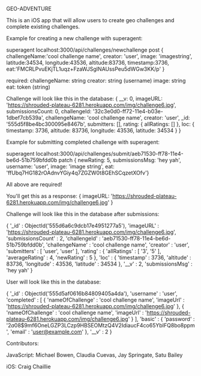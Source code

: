 GEO-ADVENTURE

This is an iOS app that will allow users to create geo challenges and complete existing challenges. 


Example for creating a new challenge with superagent: 

superagent localhost:3000/api/challenges/newchallenge post {
challengeName:'cool challenge name', 
creator: 'user', 
image: 'imagestring', 
latitude:34534, 
longitude:43536, 
altitude:83736, 
timestamp:3736, 
eat:'FMCRLPvuEKjTL1uqz+FzaWJSgINAUssPeu5dWGw3KK/p'
}

required: 
challengeName: string
creator: string (username)
image: string
eat: token (string)


Challenge will look like this in the database:
{ __v: 0,
  imageURL: 'https://shrouded-plateau-6281.herokuapp.com/img/challenge6.jpg',
  submissionsCount: 0,
  challengeId: '32c3e0d0-ff72-11e4-b03e-1dbef7cb539a',
  challengeName: 'cool challenge name',
  creator: 'user',
  _id: '555d5f8be4bc300095e8467b',
  submitters: [],
  rating: { allRatings: [] },
  loc: 
   { timestamp: 3736,
     altitude: 83736,
     longitude: 43536,
     latitude: 34534 } 
}


Example for submitting completed challenge with superagent: 

superagent localhost:3000/api/challenges/submit/aeb71530-ff78-11e4-be6d-51b759bfdd0b patch {
newRating: 5, 
submissionsMsg: 'hey yah', 
username: 'user', 
image: 'image string', 
eat: 'ffUbq7HG182rOAdnvYGiy4q7ZGZW0t8GEhSCqzetXOfv'}

All above are required!

You'll get this as a response:
{ imageURL: 'https://shrouded-plateau-6281.herokuapp.com/img/challenge6.jpg' }



Challenge will look like this in the database after submissions:

{
  '_id' : ObjectId('555d6a6c9dcb17e4951277a5'),
  'imageURL' : 'https://shrouded-plateau-6281.herokuapp.com/img/challenge6.jpg',
  'submissionsCount' : 2,
  'challengeId' : 'aeb71530-ff78-11e4-be6d-51b759bfdd0b',
  'challengeName' : 'cool challenge name',
  'creator' : 'user',
  'submitters' : [
    'user',
    'user'
  ],
  'rating' : {
    'allRatings' : [
      '3',
      '5'
    ],
    'averageRating' : 4,
    'newRating' : 5
  },
  'loc' : {
    'timestamp' : 3736,
    'altitude' : 83736,
    'longitude' : 43536,
    'latitude' : 34534
  },
  '__v' : 2,
  'submissionsMsg' : 'hey yah'
}


User will look like this in the database:

{
  '_id' : ObjectId('555d5af0616b84809405a4da'),
  'username' : 'user',
  'completed' : [
    {
      'nameOfChallenge' : 'cool challenge name',
      'imageUrl' : 'https://shrouded-plateau-6281.herokuapp.com/img/challenge6.jpg'
    },
    {
      'nameOfChallenge' : 'cool challenge name',
      'imageUrl' : 'https://shrouded-plateau-6281.herokuapp.com/img/challenge6.jpg'
    }
  ],
  'basic' : {
    'password' : '$2a$08$9mf6OneLGZP3LCzp9HBSEOMtzQ4V2IdiaucF4co65YbIFQ8bo8ppm',
    'email' : 'user@example.com'
  },
  '__v' : 2
}


Contributors:

JavaScript: 
Michael Bowen, 
Claudia Cuevas, 
Jay Springate, 
Satu Bailey

iOS: 
Craig Chaillie